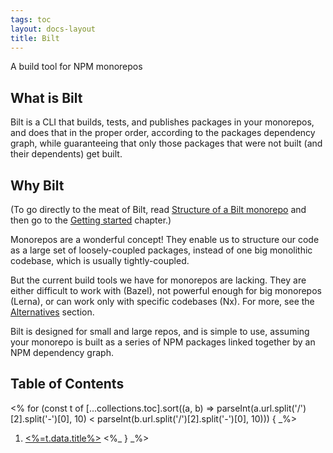 ```yaml
---
tags: toc
layout: docs-layout
title: Bilt
---
```

<!-- markdownlint-disable MD033 -->

A build tool for NPM monorepos

## What is Bilt

Bilt is a CLI that builds, tests, and publishes packages
in your monorepos, and does that in the proper order, according to the packages dependency graph,
while guaranteeing that only those packages that were not built (and their dependents) get built.

## Why Bilt

(To go directly to the meat of Bilt, read
[Structure of a Bilt monorepo](./monorepo-structure) and then
go to the [Getting started](./getting-started) chapter.)

Monorepos are a wonderful concept! They enable us to structure our code as a large set of
loosely-coupled packages, instead of one big monolithic codebase, which is usually
tightly-coupled.

But the current build tools we have for monorepos are lacking. They are either difficult
to work with (Bazel), not powerful enough for big monorepos (Lerna), or can work only with
specific codebases (Nx). For more, see the [Alternatives](./alternatives) section.

Bilt is designed for small and large repos, and is simple to use, assuming your
monorepo is built as a series of NPM packages linked together by an NPM dependency graph.

## Table of Contents

<% for (const t of [...collections.toc].sort((a, b) => parseInt(a.url.split('/')[2].split('-')[0], 10) <  parseInt(b.url.split('/')[2].split('-')[0], 10))) { _%>
1. [<%=t.data.title%>](<%=t.url%>)
<%_ } _%>
